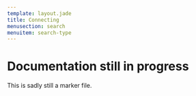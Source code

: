 ```yaml
---
template: layout.jade
title: Connecting
menusection: search
menuitem: search-type
---
```



# Documentation still in progress

This is sadly still a marker file.

